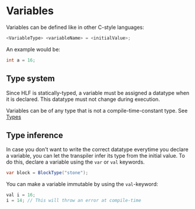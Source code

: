 ﻿# Variables

Variables can be defined like in other C-style languages:
```csharp
<VariableType> <variableName> = <initialValue>;
```

An example would be:
```csharp
int a = 16;
```

## Type system

Since HLF is statically-typed, a variable must be assigned a datatype when it is declared.
This datatype must not change during execution.

Variables can be of any type that is not a compile-time-constant type. See [Types](types.md)

## Type inference

In case you don't want to write the correct datatype everytime you declare a variable,
you can let the transpiler infer its type from the initial value. To do this, declare a variable using the `var` or `val` keywords.

````csharp
var block = BlockType("stone");
````

You can make a variable immutable by using the `val`-keyword:

````csharp
val i = 16;
i = 14; // This will throw an error at compile-time
````
